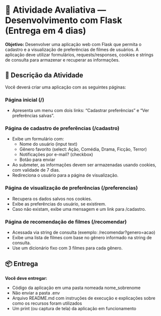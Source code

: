 # 📝 Atividade Avaliativa — Desenvolvimento com Flask (Entrega em 4 dias)
**Objetivo:** Desenvolver uma aplicação web com Flask que permita o cadastro e a visualização de preferências de filmes de usuários. A aplicação deve utilizar formulários, requests/responses, cookies e strings de consulta para armazenar e recuperar as informações.

## 🧩 Descrição da Atividade
Você deverá criar uma aplicação com as seguintes páginas:

### Página inicial (/)

* Apresenta um menu com dois links: “Cadastrar preferências” e “Ver preferências salvas”.

### Página de cadastro de preferências (/cadastro)

* Exibe um formulário com:
    * Nome do usuário (input text)
    * Gênero favorito (select: Ação, Comédia, Drama, Ficção, Terror)
    * Notificações por e-mail? (checkbox)
    * Botão para enviar
* Ao submeter, as informações devem ser armazenadas usando cookies, com validade de 7 dias.
* Redireciona o usuário para a página de visualização.

### Página de visualização de preferências (/preferencias)

* Recupera os dados salvos nos cookies.
* Exibe as preferências do usuário, se existirem.
* Caso não existam, exibe uma mensagem e um link para /cadastro.

### Página de recomendação de filmes (/recomendar)

* Acessada via string de consulta (exemplo: /recomendar?genero=acao)
* Exibe uma lista de filmes com base no gênero informado na string de consulta.
* Use um dicionário fixo com 3 filmes para cada gênero.

## 📦 Entrega

**Você deve entregar:**

* Código da aplicação em uma pasta nomeada nome_sobrenome
* Não enviar a pasta .env
* Arquivo README.md com instruções de execução e explicações sobre como os recursos foram utilizados
* Um print (ou captura de tela) da aplicação em funcionamento